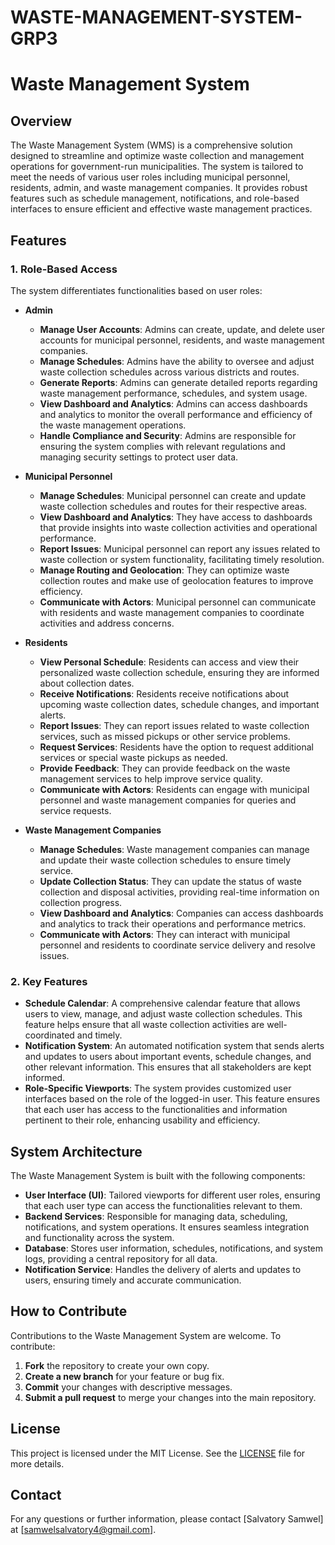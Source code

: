 # WASTE-MANAGEMENT-SYSTEM-GRP3

# Waste Management System

## Overview

The Waste Management System (WMS) is a comprehensive solution designed to streamline and optimize waste collection and management operations for government-run municipalities. The system is tailored to meet the needs of various user roles including municipal personnel, residents, admin, and waste management companies. It provides robust features such as schedule management, notifications, and role-based interfaces to ensure efficient and effective waste management practices.

## Features

### 1. **Role-Based Access**

The system differentiates functionalities based on user roles:

- **Admin**
  - **Manage User Accounts**: Admins can create, update, and delete user accounts for municipal personnel, residents, and waste management companies.
  - **Manage Schedules**: Admins have the ability to oversee and adjust waste collection schedules across various districts and routes.
  - **Generate Reports**: Admins can generate detailed reports regarding waste management performance, schedules, and system usage.
  - **View Dashboard and Analytics**: Admins can access dashboards and analytics to monitor the overall performance and efficiency of the waste management operations.
  - **Handle Compliance and Security**: Admins are responsible for ensuring the system complies with relevant regulations and managing security settings to protect user data.

- **Municipal Personnel**
  - **Manage Schedules**: Municipal personnel can create and update waste collection schedules and routes for their respective areas.
  - **View Dashboard and Analytics**: They have access to dashboards that provide insights into waste collection activities and operational performance.
  - **Report Issues**: Municipal personnel can report any issues related to waste collection or system functionality, facilitating timely resolution.
  - **Manage Routing and Geolocation**: They can optimize waste collection routes and make use of geolocation features to improve efficiency.
  - **Communicate with Actors**: Municipal personnel can communicate with residents and waste management companies to coordinate activities and address concerns.

- **Residents**
  - **View Personal Schedule**: Residents can access and view their personalized waste collection schedule, ensuring they are informed about collection dates.
  - **Receive Notifications**: Residents receive notifications about upcoming waste collection dates, schedule changes, and important alerts.
  - **Report Issues**: They can report issues related to waste collection services, such as missed pickups or other service problems.
  - **Request Services**: Residents have the option to request additional services or special waste pickups as needed.
  - **Provide Feedback**: They can provide feedback on the waste management services to help improve service quality.
  - **Communicate with Actors**: Residents can engage with municipal personnel and waste management companies for queries and service requests.

- **Waste Management Companies**
  - **Manage Schedules**: Waste management companies can manage and update their waste collection schedules to ensure timely service.
  - **Update Collection Status**: They can update the status of waste collection and disposal activities, providing real-time information on collection progress.
  - **View Dashboard and Analytics**: Companies can access dashboards and analytics to track their operations and performance metrics.
  - **Communicate with Actors**: They can interact with municipal personnel and residents to coordinate service delivery and resolve issues.

### 2. **Key Features**

- **Schedule Calendar**: A comprehensive calendar feature that allows users to view, manage, and adjust waste collection schedules. This feature helps ensure that all waste collection activities are well-coordinated and timely.
- **Notification System**: An automated notification system that sends alerts and updates to users about important events, schedule changes, and other relevant information. This ensures that all stakeholders are kept informed.
- **Role-Specific Viewports**: The system provides customized user interfaces based on the role of the logged-in user. This feature ensures that each user has access to the functionalities and information pertinent to their role, enhancing usability and efficiency.

## System Architecture

The Waste Management System is built with the following components:

- **User Interface (UI)**: Tailored viewports for different user roles, ensuring that each user type can access the functionalities relevant to them.
- **Backend Services**: Responsible for managing data, scheduling, notifications, and system operations. It ensures seamless integration and functionality across the system.
- **Database**: Stores user information, schedules, notifications, and system logs, providing a central repository for all data.
- **Notification Service**: Handles the delivery of alerts and updates to users, ensuring timely and accurate communication.

## How to Contribute

Contributions to the Waste Management System are welcome. To contribute:
1. **Fork** the repository to create your own copy.
2. **Create a new branch** for your feature or bug fix.
3. **Commit** your changes with descriptive messages.
4. **Submit a pull request** to merge your changes into the main repository.

## License

This project is licensed under the MIT License. See the [LICENSE](LICENSE) file for more details.

## Contact

For any questions or further information, please contact [Salvatory Samwel] at [samwelsalvatory4@gmail.com].

